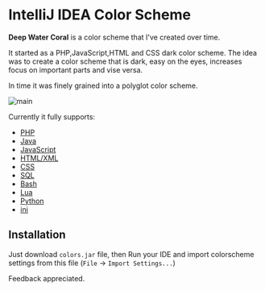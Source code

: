IntelliJ IDEA Color Scheme
==========================

**Deep Water Coral** is a color scheme that I've created over time.

It started as a PHP,JavaScript,HTML and CSS dark color scheme.
The idea was to create a color scheme that is
dark, easy on the eyes, increases focus on important parts and vise versa.

In time it was finely grained into a polyglot color scheme.

![main](https://raw.github.com/elad-yosifon/DeepWaterCoral/master/screenshots/PHP.png)

Currently it fully supports:

- [PHP](../master/screenshots/PHP.png)
- [Java](../master/screenshots/Java.png)
- [JavaScript](../master/screenshots/JS.png)
- [HTML/XML](../master/screenshots/HTML.png)
- [CSS](../master/screenshots/CSS.png)
- [SQL](../master/screenshots/SQL.png)
- [Bash](../master/screenshots/Bash.png)
- [Lua](../master/screenshots/lua.png)
- [Python](../master/screenshots/Python.png)
- [ini](../master/screenshots/ini.png)


Installation
------------
Just download `colors.jar` file, then Run your IDE and import colorscheme settings from this file (`File` &rarr; `Import Settings...`)

Feedback appreciated.